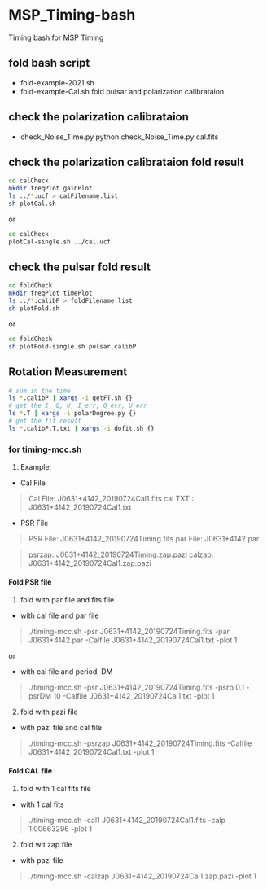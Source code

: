 # MSP_Timing-bash
Timing bash for MSP Timing
## fold bash script
 - fold-example-2021.sh
 - fold-example-Cal.sh
fold pulsar and polarization calibrataion 


## check the polarization calibrataion
 - check_Noise_Time.py
python check_Noise_Time.py cal.fits


## check the polarization calibrataion fold result

```bash
cd calCheck
mkdir freqPlot gainPlot
ls ../*.ucf > calFilename.list
sh plotCal.sh
```
or 

```bash
cd calCheck
plotCal-single.sh ../cal.ucf
```

## check the pulsar fold result

```bash
cd foldCheck
mkdir freqPlot timePlot
ls ../*.calibP > foldFilename.list
sh plotFold.sh
```

or 

```bash
cd foldCheck
sh plotFold-single.sh pulsar.calibP
```

## Rotation Measurement

```bash
# sum in the time
ls *.calibP | xargs -i getFT.sh {}
# get the I, Q, U, I_err, Q_err, U_err
ls *.T | xargs -i polarDegree.py {}
# get the fit result
ls *.calibP.T.txt | xargs -i dofit.sh {}
```

### for timing-mcc.sh
1. Example:
- Cal File 
 > Cal File: J0631+4142_20190724Cal1.fits
 > cal TXT : J0631+4142_20190724Cal1.txt

- PSR File
 > PSR File: J0631+4142_20190724Timing.fits
 > par File: J0631+4142.par

> psrzap: J0631+4142_20190724Timing.zap.pazi
> calzap: J0631+4142_20190724Cal1.zap.pazi


 #### Fold PSR file

1. fold with par file and fits file
- with cal file and par file
 > ./timing-mcc.sh -psr J0631+4142_20190724Timing.fits -par J0631+4142.par -Calfile J0631+4142_20190724Cal1.txt -plot 1

  or

- with cal file and period, DM
 > ./timing-mcc.sh -psr J0631+4142_20190724Timing.fits -psrp 0.1 -psrDM 10 -Calfile J0631+4142_20190724Cal1.txt -plot 1

2. fold with pazi file
- with pazi file and cal file
 > ./timing-mcc.sh -psrzap J0631+4142_20190724Timing.fits -Calfile J0631+4142_20190724Cal1.txt -plot 1


#### Fold CAL file
1. fold with 1 cal fits file
 - with 1 cal fits
> ./timing-mcc.sh -cal1 J0631+4142_20190724Cal1.fits -calp 1.00663296 -plot 1

2. fold wit zap file
 - with pazi file
> ./timing-mcc.sh -calzap J0631+4142_20190724Cal1.zap.pazi -plot 1
